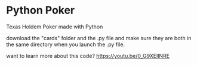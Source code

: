 # Python Poker
Texas Holdem Poker made with Python

download the "cards" folder and the .py file and make sure they are both in the same directory when you launch the .py file.

want to learn more about this code? 
https://youtu.be/0_G9XElINRE
